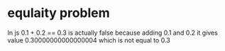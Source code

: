 # equlaity problem
In js 0.1 + 0.2 == 0.3 is actually false because adding 0.1 and 0.2 it gives value 0.30000000000000004 which is not equal to 0.3 